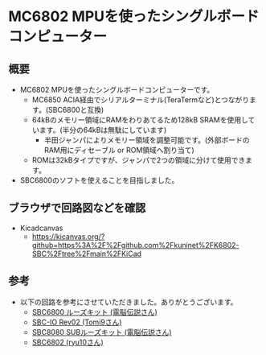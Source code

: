# MC6802 MPUを使ったシングルボードコンピューター

## 概要
* MC6802 MPUを使ったシングルボードコンピューターです。
  * MC6850 ACIA経由でシリアルターミナル(TeraTermなど)とつながります。(SBC6800と互換)
  * 64kBのメモリー領域にRAMをわりあてるため128kB SRAMを使用しています。(半分の64kBは無駄にしています)
    * 半田ジャンパによりメモリー領域を調整可能です。(外部ボードのRAM用にディセーブル or ROM領域へ割り当て)
  * ROMは32kBタイプですが、ジャンパで2つの領域に分けて使用できます。
* SBC6800のソフトを使えることを目指しました。

## ブラウザで回路図などを確認
* Kicadcanvas
  * https://kicanvas.org/?github=https%3A%2F%2Fgithub.com%2Fkuninet%2FK6802-SBC%2Ftree%2Fmain%2FKiCad

## 参考
* 以下の回路を参考にさせていただきました。ありがとうございます。
  * [SBC6800 ルーズキット (電脳伝説さん)](https://vintagechips.wordpress.com/2017/12/05/sbc6800%E3%83%AB%E3%83%BC%E3%82%BA%E3%82%AD%E3%83%83%E3%83%88/)
  * [SBC-IO Rev02 (Tomi9さん)](https://sbc738827564.wordpress.com/2018/08/11/sbc-io-rev02/)
  * [SBC8080 SUBルーズキット (電脳伝説さん)](https://vintagechips.wordpress.com/2018/06/23/sbc8080-sub%E3%83%AB%E3%83%BC%E3%82%BA%E3%82%AD%E3%83%83%E3%83%88/)
  * [SBC6802 (ryu10さん)](https://github.com/ryu10/sbc6802)

